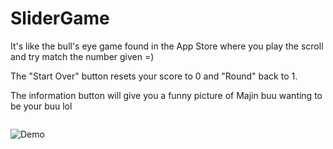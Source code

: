 # SliderGame
It's like the bull's eye game found in the App Store where you play the scroll and try match the number given =)

The "Start Over" button resets your score to 0 and "Round" back to 1.

The information button will give you a funny picture of Majin buu wanting to be your buu lol
```
```

<span align="center">![Demo](https://user-images.githubusercontent.com/16315708/37637187-b07a79be-2bdc-11e8-91f1-ba3d497d167a.gif)</span>
